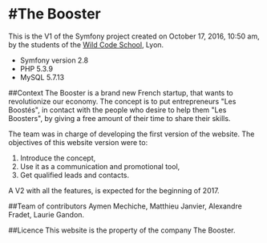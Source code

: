#The Booster
============

This is the V1 of the Symfony project created on October 17, 2016, 10:50 am, by the students of the [Wild Code School](http://www.wildcodeschool.fr/), Lyon.
 
* Symfony version 2.8
* PHP 5.3.9 
* MySQL 5.7.13

##Context
The Booster is a brand new French startup, that wants to revolutionize our economy. The concept is to put entrepreneurs "Les Boostés", in contact with the people who desire to help them "Les Boosters", by giving a free amount of their time to share their skills.

The team was in charge of developing the first version of the website. 
The objectives of this website version were to:  
1. Introduce the concept,  
2. Use it as a communication and promotional tool,     
3. Get qualified leads and contacts.   

A V2 with all the features, is expected for the beginning of 2017.  

##Team of contributors
Aymen Mechiche, Matthieu Janvier, Alexandre Fradet, Laurie Gandon.

##Licence
This website is the property of the company The Booster. 






